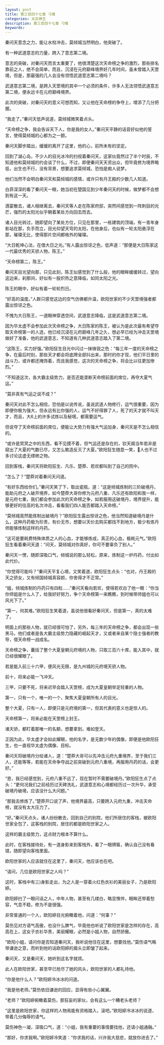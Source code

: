 ```yaml
---
layout: post
title: 第三百四十七章 刁难
categories: 太古神王
description: 第三百四十七章 刁难
keywords:
---
```


秦问天意念之力，能让水柱冲击，莫倾城当然明白，他突破了。

有一种武道意志的力量，跨入了意志第二境。

意志的突破，对秦问天而言太重要了，他很清楚这次天命榜之争的激烈，那些排名靠前之人，绝不会简单，而且，沉浸在元府巅峰境界好几年时间，虽未曾踏入天罡境，但是，那最强的几人会没有领悟武道意志第二境吗？

武道意志第二境，是跨入天罡境的其中一个必须的条件，许多人无法领悟武道意志第二境，便永远卡在元府巅峰境界。

此次的突破，对秦问天的意义可想而知，又让他在天命榜的争夺上，增添了几分把握。

“我走了。”秦问天低声说道，莫倾城微笑着点头。

“天命榜之争，我会告诉天下人，你是我的女人。”秦问天平静的话音好似他的誓言，使得莫倾城的心都为之一颤。

秦问天脚步踏出，缓缓的离开了这里，他的心，前所未有的坚定。

回到了湖心岛，不少人的目光冰冷的扫视着秦问天，这家伙竟然过了半个时辰，不知道他和莫倾城的约会谈了什么，不过，即便秦问天天资出众，但毕竟修为境界略低，出生也不行，没有背景，想要追求莫倾城，恐怕是痴人说梦。

他们当然不会明白秦问天和莫倾城的感情，或许只有丹王殿的少数几人知道。

白菲深深的看了秦问天一眼，她当初在楚国见到少年秦问天的时候，做梦都不会想到有这一天。

酒宴散去，诸人相继离去，秦问天等人走在陈家府邸，突然间感觉到一阵刺目的光芒，强烈的太阳光似乎朝着某处方向回去而去。

诸人目光转过，随即望向了某处方位，只见在那里，一栋建筑的顶端，有一青年身影站在那，负手而立，目光仰望天穹的太阳，在他身后，也似有一轮太阳悬浮在那，璀璨无比，使得那片空间都格外的璀璨。

“大日乾坤心法，在借大日之光。”有人露出惊讶之色，低声道：“那便是大日陈家这一代最优秀的天骄人物，陈王。”

“天命榜第二，陈王。”

秦问天目光望向那，只见此刻，陈王似感觉到了什么般，他的眼眸缓缓转过，望向这边来，刹那间，好似有一股炽热之意降临，如同太阳之光。

陈王的眼中，好似有着一轮轮烈日。

“好高的温度。”人群只感觉这边的空气仿佛都升温，欧阳世家的不少天罡境强者都露出惊讶之色。

不愧为大日陈王，一道眼神穿透空间，武道意志降临，这是武道意志第二境。

因为华太虚不会参加此次天命榜之争，大日陈家的陈王，被认为是此次最有希望夺取天命榜第一的人选，他已经沉浸在元府巅峰几年之久，想必早已经为冲击天罡境做好了准备，他的武道意志，不知道有几种武道意志踏入了第二境。

“这陈王，实力好强。”欧阳狂生目光中闪过一抹锋锐之色：“每三年一度的天命榜之争，在最后时刻，那些天才都会将底牌全部抖出来，那时的你才现，他们平日里的战斗力，或许都还掩饰着，而且我感觉，这次的天命榜之争，将会比以往更加惨烈。”

“不知道这次，各大霸主级势力，是否还能垄断天命榜前面的席位，再夺大夏气运。”

“莫非真有气运之说不成？”

秦问天对此不怎么相信，恐怕是以讹传讹，虽说武道人物修行，运气很重要，因为即便你极为强大，但永远有比你强的人，运气不好得罪了人，死了的天才就不叫天才，而且，大6上的许多试炼以及秘境，都需要运气。

但说夺了天命榜前面的席位，便能让大势力有强大气运加身，秦问天是不怎么相信的。

“或许是冥冥之中的东西，看不见摸不着，但气运还是存在的，钦天阁当年若非是窥出了大夏的气数已尽，又怎么敢造反灭了大夏。”欧阳狂生随意一笑，人也不过多讨论这虚无缥缈之物。

回到客栈，秦问天将欧阳狂生、凡乐、楚莽、若欢都叫到了自己的院中。

“怎么了？”楚莽对着秦问天问道。

“有好东西给你们。”秦问天笑了下，取出瓷瓶，道：“这是倾城炼制的三阶破境丹，能助元府之人破开境界，如今楚莽大哥你修为元府八重、凡乐还有欧阳和我一样，是元府七重，我们都会参加此次的天命榜之争，如若服用这破境丹，境界提升，能够更好的往高的名次冲击，看看我们四人能否都踏入天命榜。”

“莫倾城竟然能炼制出破境丹？”欧阳狂生露出惊讶之色，他当然知道破境丹是什么，这种丹药极为珍贵，有价无市，想要以天价去购买都找不到地方，极少有炼丹师能够炼制这样的丹药。

“这可是要耗费特殊体质之人的心血，才能够炼成，真正的心血，极耗元气。”欧阳狂生看着秦问天道：“问天，莫倾城对你真好，你可不要辜负了别人。”

秦问天一愣，随即深吸口气，倾城说的那么轻松，原来，炼制这一炉丹药，付出如此代价。

“你觉得可能吗？”秦问天平复心境，又笑着道，欧阳狂生点头：“也对，丹王殿的天之骄女，又有倾国倾城真容颜，你舍得才不正常。”

“姐，倾城炼制的丹药只有四粒……”秦问天看向若欢，使得若欢白了他一眼：“你当你师姐是什么人了，给我好好努力，争个天命榜第一来瞧瞧，到时候带师姐也可以风光下了。”

“第一，何其难。”欧阳狂生笑着道，虽说他很看好秦问天，但是第一，真的太难了。

明面上的那些人物，就已经很可怕了，另外，每三年的天命榜之争，都会出现一些黑马，他们或者是各大霸主级势力隐藏的崛起天才，又或者来自某个隐士强者的教导，借天命榜一战成名。

天命榜之争，囊括了整个大夏皇朝元府境的人物，只取三百六十席，能入其中，就已经很耀眼了。

若是能入前三十六甲，便风光无限，是九州城的元府境天骄人物。

前十，将来必能一飞冲天。

三甲，只要不死，将来迟早会踏入天罡榜，成为大夏皇朝举足轻重的人物。

第一，只有一个，唯一的一个，聚焦大夏皇朝所有人的目光。

整个大夏，只有一人，即便只是元府境的第一，但其代表的意义也是惊人的。

天命榜第一，将来必能在天罡榜上封王。

诸天骄，都盯着那唯一的名额，想要拿到，难如登天。

正因为此，华太虚才会如此耀眼，他的名字，是无数少年的偶像，即便是他欧阳狂生，也一直视华太虚为偶像、目标。

秦问天将破境丹分给诸人，道：“楚莽大哥可以先冲击元府九重境界，至于我们三人，还能等等，若能在天命争夺战之前突破到元府八重境，再服用丹药的话，会更好。”

“恩，我已经感觉到，元府八重不远了，现在暂时不需要破境丹。”欧阳狂生点了点头：“更何况我们之前经历过天碑洗礼，武道意志和心境都经历过一次升华，承受破境丹破境，应该没什么大问题。”

“那我去修炼了。”楚莽开口说了声，他境界最高，只要跨入元府九重，冲击天命榜，就没有太大压力了。

“好。”秦问天点头，诸人纷纷散去，回到自己的别院，他们所居住的客栈，被欧阳世家全包了，这客栈的别院，居住的都是欧阳世家之人。

这样的霸主级势力，这点财力根本不算什么。

此时，在客栈接待处，有一道身影来到客栈外，看了一眼牌匾，确认自己没有看错，随即望向客栈里面。

欧阳世家的人应该就住在这里了，秦问天，他应该也在吧。

“请问，几位是欧阳世家之人吗？”

这时，客栈中有三)身影走出，为之人是一穿着火红色衣衫的美丽女子，乃是欧阳婷。

欧阳婷扫了一眼问话之人，中年人物，甚至有几缕白，略显憔悴，眼眸还带着愁容，气息不稳，修为不是很强。

非常普通的一个人，欧阳婷目光俯瞰着他，问道：“何事？”

莫伤见对方语气高傲，也没什么脾气，毕竟他也听说了欧阳世家是怎样的存在，高高在上，这女子衣衫华贵，美丽耀眼，必然是小姐人物，自然骄傲。

“欧阳小姐，请问你是否知道秦问天，我听说他住在这里，想要找他。”莫伤语气略带谦逊之意，而听到他的话欧阳婷的眉头立即皱了起来。

秦问天，又是秦问天，她听到这名字就烦。

此人在欧阳世家，甚至早已抢尽了她的风头，欧阳世家的人都礼待他。

“你是他什么人？”欧阳婷冷冰冰的问道。

“我是他老师。”莫伤依旧谦逊的回应，显得有些小心翼翼。

“老师？”欧阳婷俯瞰着莫伤，那狂妄的家伙，会有这么一个糟老头老师？

“这里是欧阳世家，你这样的人物焉能有资格踏入，滚吧。”欧阳婷冷冰冰的说道，带着几分侮辱的语气。

莫伤神色一凝，深吸口气，道：“小姐，我有重要的事情要找他，还请小姐通融。”

“那好，你求我啊。”欧阳婷冷笑道：“你求我的话，兴许我大慈悲，就放你进去了。”
